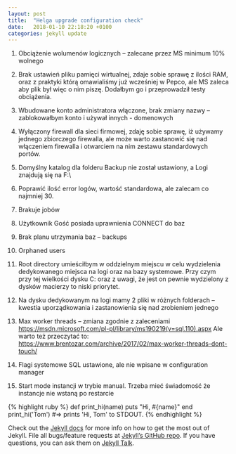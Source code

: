 ```yaml
---
layout: post
title:  "Helga upgrade configuration check"
date:   2018-01-10 22:18:20 +0100
categories: jekyll update
---
```

1.	Obciążenie wolumenów logicznych – zalecane przez MS minimum 10% wolnego

2.	Brak ustawień pliku pamięci wirtualnej, zdaje sobie sprawę z ilości RAM, oraz z praktyki którą omawialiśmy już wcześniej w Pepco, ale MS zaleca aby plik był więc o nim piszę. Dodałbym go i przeprowadził testy obciążenia.

 






3.	Wbudowane konto administratora włączone, brak zmiany nazwy – zablokowałbym konto i używał innych - domenowych
 

4.	Wyłączony firewall dla sieci firmowej, zdaję sobie sprawę, iż używamy jednego zbiorczego firewalla, ale może warto zastanowić się nad włączeniem firewalla i otwarciem na nim zestawu standardowych portów. 
 




5.	Domyślny katalog dla folderu Backup nie został ustawiony, a Logi znajdują się na F:\
 
6.	Poprawić ilość error logów, wartość standardowa, ale zalecam co najmniej 30.

 

7.	Brakuje jobów
 

8.	Użytkownik Gość posiada uprawnienia CONNECT do baz
 

9.	Brak planu utrzymania baz – backups
 

10.	Orphaned users
 

11.	Root directory umieściłbym w oddzielnym miejscu w celu wydzielenia dedykowanego miejsca na logi oraz na bazy systemowe. Przy czym przy tej wielkości dysku C: oraz z uwagi, 
że jest on pewnie wydzielony z dysków macierzy to niski priorytet.
 

12.	Na dysku dedykowanym na logi mamy 2 pliki w różnych folderach – kwestia uporządkowania i zastanowienia się nad zrobieniem jednego

13.	Max worker threads – zmiana zgodnie z zaleceniami
https://msdn.microsoft.com/pl-pl/library/ms190219(v=sql.110).aspx 
Ale warto też przeczytać to: https://www.brentozar.com/archive/2017/02/max-worker-threads-dont-touch/ 

14.	Flagi systemowe SQL ustawione, ale nie wpisane w configuration manager
 

15.	Start mode instancji w trybie manual. Trzeba mieć świadomość że instancje nie wstaną po restarcie



{% highlight ruby %}
def print_hi(name)
  puts "Hi, #{name}"
end
print_hi('Tom')
#=> prints 'Hi, Tom' to STDOUT.
{% endhighlight %}

Check out the [Jekyll docs][jekyll-docs] for more info on how to get the most out of Jekyll. File all bugs/feature requests at [Jekyll’s GitHub repo][jekyll-gh]. If you have questions, you can ask them on [Jekyll Talk][jekyll-talk].

[jekyll-docs]: https://jekyllrb.com/docs/home
[jekyll-gh]:   https://github.com/jekyll/jekyll
[jekyll-talk]: https://talk.jekyllrb.com/
